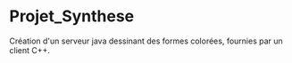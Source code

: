 # Projet_Synthese
Création d'un serveur java dessinant des formes colorées, fournies par un client C++.
